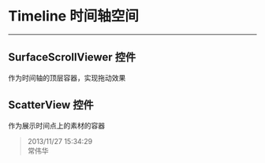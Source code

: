 # Timeline 时间轴空间 #

---

## SurfaceScrollViewer 控件 ##

作为时间轴的顶层容器，实现拖动效果

## ScatterView 控件 ##

作为展示时间点上的素材的容器

>  2013/11/27 15:34:29 <br />
>  常伟华 
